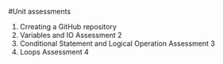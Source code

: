 #Unit assessments 
1. Crreating a GitHub repository
2. Variables and IO Assessment 2
3. Conditional Statement and Logical Operation Assessment 3
4. Loops Assessment 4
